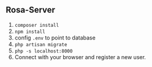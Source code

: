 ## Rosa-Server
1. ```composer install```
1. ```npm install```
1. config ```.env``` to point to database
1. ```php artisan migrate```
1. ```php -s localhost:8000```
1. Connect with your browser and register a new user.